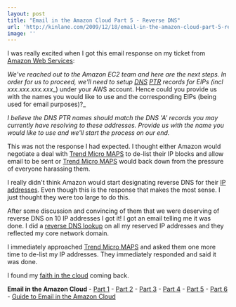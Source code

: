 ```yaml
---
layout: post
title: "Email in the Amazon Cloud Part 5 - Reverse DNS"
url: 'http://kinlane.com/2009/12/18/email-in-the-amazon-cloud-part-5-reverse-dns/'
image: ''
---
```


I was really excited when I got this email response on my ticket from [Amazon Web Services][1]:

_We've reached out to the Amazon EC2 team and here are the next steps. In order for us to proceed, we'll need to setup [DNS][2] [PTR][3] records for EIPs (incl_ _xxx.xxx.xxx.xxx__) under your AWS account. Hence could you provide us with the names you would like to use and the corresponding EIPs (being used for email purposes)?_

_I believe the DNS PTR names should match the DNS 'A' records you may currently have resolving to these addresses. Provide us with the name you would like to use and we'll start the process on our end._

This was not the response I had expected. I thought either Amazon would negotiate a deal with [Trend Micro MAPS][4] to de-list their IP blocks and allow email to be sent or [Trend Micro MAPS][4] would back down from the pressure of everyone harassing them.

I really didn't think Amazon would start designating reverse DNS for their [IP addresses][5]. Even though this is the response that makes the most sense. I just thought they were too large to do this.

After some discussion and convincing of them that we were deserving of reverse DNS on 10 IP addresses I got it! I got an email telling me it was done. I did a [reverse DNS lookup][6] on all my reserved IP addresses and they reflected my core network domain.

I immediately approached [Trend Micro MAPS][4] and asked them one more time to de-list my IP addresses. They immediately responded and said it was done.

I found my [faith in the cloud][7] coming back.

**Email in the Amazon Cloud** \- [Part 1][8] \- [Part 2][9] \- [Part 3][10] \- [Part 4][11] \- [Part 5][12] \- [Part 6][7] \- [Guide to Email in the Amazon Cloud][13]



   [1]: http://aws.amazon.com/
   [2]: http://en.wikipedia.org/wiki/Domain_Name_System (Domain Name System)
   [3]: http://finance.yahoo.com/q?s=PTR (NYSE: PTR)
   [4]: http://www.mail-abuse.com/
   [5]: http://en.wikipedia.org/wiki/IP_address (IP address)
   [6]: http://en.wikipedia.org/wiki/Reverse_DNS_lookup (Reverse DNS lookup)
   [7]: http://www.kinlane.com/?p=1106
   [8]: http://www.kinlane.com/?p=1095
   [9]: http://www.kinlane.com/?p=1098
   [10]: http://www.kinlane.com/?p=1100
   [11]: http://www.kinlane.com/?p=1102
   [12]: http://www.kinlane.com/?p=1104
   [13]: http://www.kinlane.com/2010/07/email-infrastructure-in-the-amazon-cloud/

